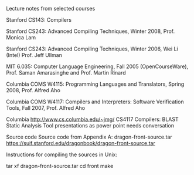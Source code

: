 


Lecture notes from selected courses

Stanford CS143: Compilers

Stanford CS243: Advanced Compiling Techniques, Winter 2008, Prof. Monica Lam

Stanford CS243: Advanced Compiling Techniques, Winter 2006, Wei Li (Intel) Prof. Jeff Ullman

MIT 6.035: Computer Language Engineering, Fall 2005 (OpenCourseWare), Prof. Saman Amarasinghe and Prof. Martin Rinard

Columbia COMS W4115: Programming Languages and Translators, Spring 2008, Prof. Alfred Aho

Columbia COMS W4117: Compilers and Interpreters: Software Verification Tools, Fall 2007, Prof. Alfred Aho

Columbia http://www.cs.columbia.edu/~jmg/ CS4117 Compilers: BLAST Static Analysis Tool presentations
as power point needs conversation


Source code
Source code from Appendix A: dragon-front-source.tar https://suif.stanford.edu/dragonbook/dragon-front-source.tar

Instructions for compiling the sources in Unix:

tar xf dragon-front-source.tar
cd front
make
